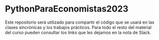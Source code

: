 # PythonParaEconomistas2023
Este repositorio será utilizado para compartir el código que se usará en las clases sincrónicas y los trabajos prácticos. Para todo el resto del material del curso pueden consultar los links que les dejamos en la nota de Slack. 

